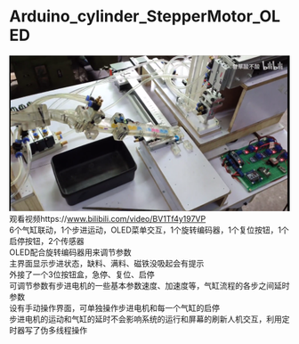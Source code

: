 # Arduino_cylinder_StepperMotor_OLED
![](https://github.com/jie326513988/Arduino_cylinder_StepperMotor_OLED/blob/master/QQ%E6%88%AA%E5%9B%BE20200904155513.png)
观看视频https://www.bilibili.com/video/BV1Tf4y197VP  <br>
6个气缸联动，1个步进运动，OLED菜单交互，1个旋转编码器，1个复位按钮，1个启停按钮，2个传感器<br>
OLED配合旋转编码器用来调节参数<br>
主界面显示步进状态，缺料、满料、磁铁没吸起会有提示<br>
外接了一个3位按钮盒，急停、复位、启停<br>
可调节参数有步进电机的一些基本参数速度、加速度等，气缸流程的各步之间延时参数<br>
设有手动操作界面，可单独操作步进电机和每一个气缸的启停<br>
步进电机的运动和气缸的延时不会影响系统的运行和屏幕的刷新人机交互，利用定时器写了伪多线程操作<br>
